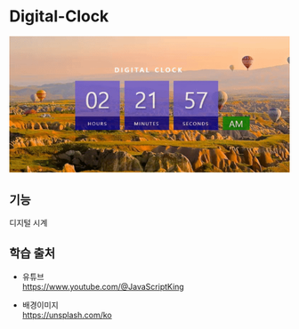 # Digital-Clock
<img src="./image.gif">

## 기능   
디지털 시계  

## 학습 출처 
- 유튜브  
https://www.youtube.com/@JavaScriptKing   

- 배경이미지  
https://unsplash.com/ko    

